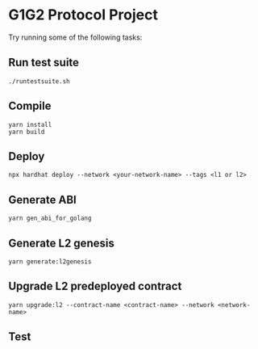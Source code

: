 # G1G2 Protocol Project

Try running some of the following tasks:

## Run test suite

```shell
./runtestsuite.sh
```

## Compile

```shell
yarn install
yarn build
```

## Deploy

```shell
npx hardhat deploy --network <your-network-name> --tags <l1 or l2>
```

## Generate ABI

```shell
yarn gen_abi_for_golang
```

## Generate L2 genesis

```shell
yarn generate:l2genesis
```

## Upgrade L2 predeployed contract

```shell
yarn upgrade:l2 --contract-name <contract-name> --network <network-name>
```

## Test
